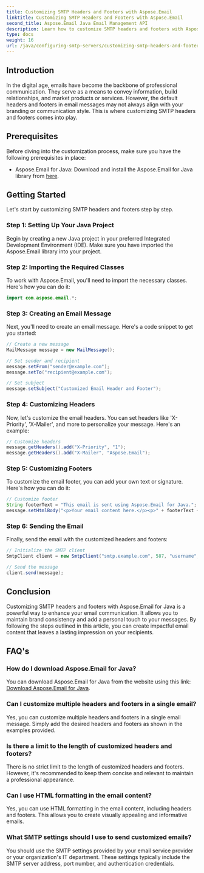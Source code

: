 ```yaml
---
title: Customizing SMTP Headers and Footers with Aspose.Email
linktitle: Customizing SMTP Headers and Footers with Aspose.Email
second_title: Aspose.Email Java Email Management API
description: Learn how to customize SMTP headers and footers with Aspose.Email for Java. Enhance your email communication with personalized branding and messages.
type: docs
weight: 16
url: /java/configuring-smtp-servers/customizing-smtp-headers-and-footers/
---
```


## Introduction

In the digital age, emails have become the backbone of professional communication. They serve as a means to convey information, build relationships, and market products or services. However, the default headers and footers in email messages may not always align with your branding or communication style. This is where customizing SMTP headers and footers comes into play.

## Prerequisites

Before diving into the customization process, make sure you have the following prerequisites in place:

- Aspose.Email for Java: Download and install the Aspose.Email for Java library from [here](https://releases.aspose.com/email/java/).

## Getting Started

Let's start by customizing SMTP headers and footers step by step. 

### Step 1: Setting Up Your Java Project

Begin by creating a new Java project in your preferred Integrated Development Environment (IDE). Make sure you have imported the Aspose.Email library into your project.

### Step 2: Importing the Required Classes

To work with Aspose.Email, you'll need to import the necessary classes. Here's how you can do it:

```java
import com.aspose.email.*;
```

### Step 3: Creating an Email Message

Next, you'll need to create an email message. Here's a code snippet to get you started:

```java
// Create a new message
MailMessage message = new MailMessage();

// Set sender and recipient
message.setFrom("sender@example.com");
message.setTo("recipient@example.com");

// Set subject
message.setSubject("Customized Email Header and Footer");
```

### Step 4: Customizing Headers

Now, let's customize the email headers. You can set headers like 'X-Priority', 'X-Mailer', and more to personalize your message. Here's an example:

```java
// Customize headers
message.getHeaders().add("X-Priority", "1");
message.getHeaders().add("X-Mailer", "Aspose.Email");
```

### Step 5: Customizing Footers

To customize the email footer, you can add your own text or signature. Here's how you can do it:

```java
// Customize footer
String footerText = "This email is sent using Aspose.Email for Java.";
message.setHtmlBody("<p>Your email content here.</p><p>" + footerText + "</p>");
```

### Step 6: Sending the Email

Finally, send the email with the customized headers and footers:

```java
// Initialize the SMTP client
SmtpClient client = new SmtpClient("smtp.example.com", 587, "username", "password");

// Send the message
client.send(message);
```

## Conclusion

Customizing SMTP headers and footers with Aspose.Email for Java is a powerful way to enhance your email communication. It allows you to maintain brand consistency and add a personal touch to your messages. By following the steps outlined in this article, you can create impactful email content that leaves a lasting impression on your recipients.

## FAQ's

### How do I download Aspose.Email for Java?

You can download Aspose.Email for Java from the website using this link: [Download Aspose.Email for Java](https://releases.aspose.com/email/java/).

### Can I customize multiple headers and footers in a single email?

Yes, you can customize multiple headers and footers in a single email message. Simply add the desired headers and footers as shown in the examples provided.

### Is there a limit to the length of customized headers and footers?

There is no strict limit to the length of customized headers and footers. However, it's recommended to keep them concise and relevant to maintain a professional appearance.

### Can I use HTML formatting in the email content?

Yes, you can use HTML formatting in the email content, including headers and footers. This allows you to create visually appealing and informative emails.

### What SMTP settings should I use to send customized emails?

You should use the SMTP settings provided by your email service provider or your organization's IT department. These settings typically include the SMTP server address, port number, and authentication credentials.
